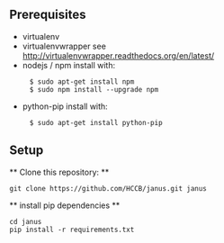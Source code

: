 Prerequisites
-------------

* virtualenv
* virtualenvwrapper
  see http://virtualenvwrapper.readthedocs.org/en/latest/
* nodejs / npm
  install with: 
``` 
     $ sudo apt-get install npm
     $ sudo npm install --upgrade npm 
```
* python-pip
  install with:
```
     $ sudo apt-get install python-pip
```




Setup
-----

** Clone this repository: **
```
git clone https://github.com/HCCB/janus.git janus
```

** install pip dependencies **
```
cd janus
pip install -r requirements.txt

```

